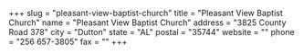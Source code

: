 +++
slug = "pleasant-view-baptist-church"
title = "Pleasant View Baptist Church"
name = "Pleasant View Baptist Church"
address = "3825 County Road 378"
city = "Dutton"
state = "AL"
postal = "35744"
website = ""
phone = "256 657-3805"
fax = ""
+++
